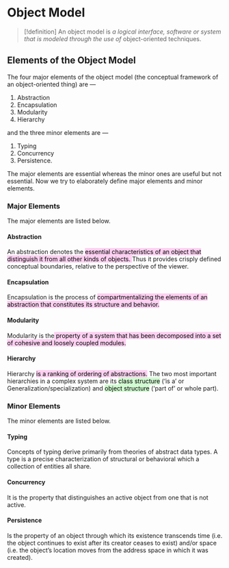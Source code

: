 # Object Model

> [!definition]
> An object model is _a logical interface, software or system that is modeled through the use of_ object-oriented techniques.

## **Elements of the Object Model**

The four major elements of the object model (the conceptual framework of an object-oriented thing) are —

1. Abstraction
2. Encapsulation
3. Modularity
4. Hierarchy

and the three minor elements are —

1. Typing
2. Concurrency
3. Persistence.

The major elements are essential whereas the minor ones are useful but not essential. Now we try to elaborately define major elements and minor elements.

### **Major Elements**

The major elements are listed below.

#### Abstraction

An abstraction denotes the <mark style="background: #FFB8EBA6;">essential characteristics of an object that distinguish it from all other kinds of objects. </mark>Thus it provides crisply defined conceptual boundaries, relative to the perspective of the viewer.

#### Encapsulation

Encapsulation is the process of <mark style="background: #FFB8EBA6;">compartmentalizing the elements of an abstraction that constitutes its structure and behavior.</mark>

#### Modularity

Modularity is the<mark style="background: #FFB8EBA6;"> property of a system that has been decomposed into a set of cohesive and loosely coupled modules.</mark>

#### Hierarchy

Hierarchy <mark style="background: #FFB8EBA6;">is a ranking of ordering of abstractions.</mark> The two most important hierarchies in a complex system are its <mark style="background: #BBFABBA6;">class structure</mark> (‘is a’ or Generalization/specialization) and <mark style="background: #BBFABBA6;">object structure</mark> (‘part of’ or whole part). 

### Minor Elements

The minor elements are listed below.

#### Typing

Concepts of typing derive primarily from theories of abstract data types. A type is a precise characterization of structural or behavioral which a collection of entities all share. 

#### Concurrency

It is the property that distinguishes an active object from one that is not active.

#### Persistence

Is the property of an object through which its existence transcends time (i.e. the object continues to exist after its creator ceases to exist) and/or space (i.e. the object’s location moves from the address space in which it was created).